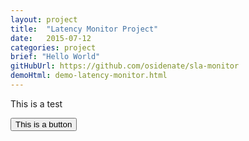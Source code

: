 ```yaml
---
layout: project
title:  "Latency Monitor Project"
date:   2015-07-12
categories: project
brief: "Hello World"
gitHubUrl: https://github.com/osidenate/sla-monitor
demoHtml: demo-latency-monitor.html
---
```


This is a test

<button class="btn btn-primary">This is a button</button>
